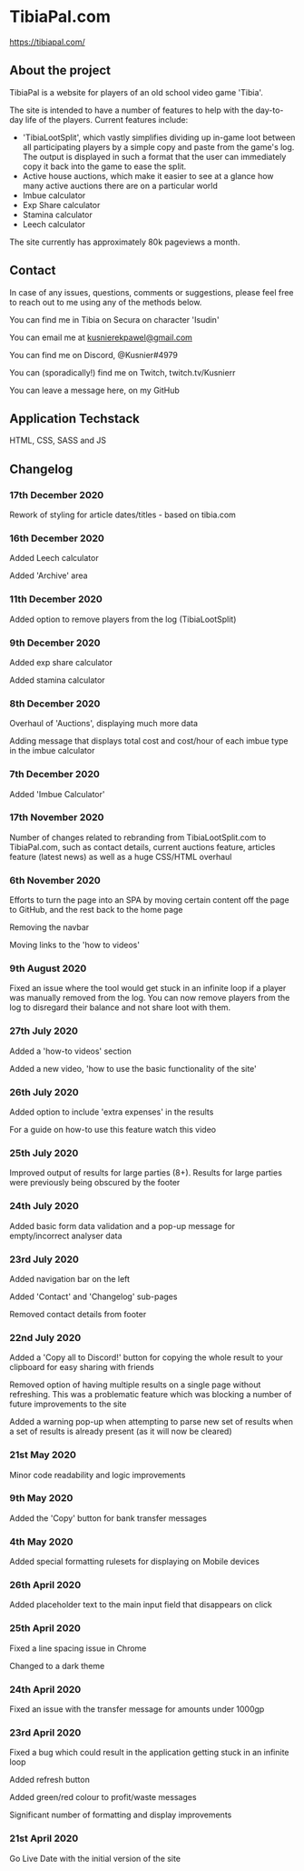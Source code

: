 # TibiaPal.com
https://tibiapal.com/

## About the project
TibiaPal is a website for players of an old school video game 'Tibia'. 

The site is intended to have a number of features to help with the day-to-day life of the players.
Current features include:
- 'TibiaLootSplit', which vastly simplifies dividing up in-game loot between all participating players by a simple copy and paste from the game's log. The output is displayed in such a format that the user can immediately copy it back into the game to ease the split. 
- Active house auctions, which make it easier to see at a glance how many active auctions there are on a particular world
- Imbue calculator
- Exp Share calculator
- Stamina calculator
- Leech calculator

The site currently has approximately 80k pageviews a month.

## Contact

In case of any issues, questions, comments or suggestions, please feel free to reach out to me using any of the methods below.

You can find me in Tibia on Secura on character 'Isudin'

You can email me at kusnierekpawel@gmail.com

You can find me on Discord, @Kusnier#4979

You can (sporadically!) find me on Twitch, twitch.tv/Kusnierr

You can leave a message here, on my GitHub


## Application Techstack
HTML, CSS, SASS and JS


## Changelog

### 17th December 2020

Rework of styling for article dates/titles - based on tibia.com

### 16th December 2020

Added Leech calculator

Added 'Archive' area

### 11th December 2020

Added option to remove players from the log (TibiaLootSplit)

### 9th December 2020

Added exp share calculator

Added stamina calculator

### 8th December 2020

Overhaul of 'Auctions', displaying much more data

Adding message that displays total cost and cost/hour of each imbue type in the imbue calculator

### 7th December 2020

Added 'Imbue Calculator'

### 17th November 2020

Number of changes related to rebranding from TibiaLootSplit.com to TibiaPal.com, such as contact details, current auctions feature, articles feature (latest news) as well as a huge CSS/HTML overhaul

### 6th November 2020

Efforts to turn the page into an SPA by moving certain content off the page to GitHub, and the rest back to the home page

Removing the navbar

Moving links to the 'how to videos'

### 9th August 2020

Fixed an issue where the tool would get stuck in an infinite loop if a player was manually removed from the log. You can now remove players from the log to disregard their balance and not share loot with them.

### 27th July 2020

Added a 'how-to videos' section

Added a new video, 'how to use the basic functionality of the site'

### 26th July 2020

Added option to include 'extra expenses' in the results

For a guide on how-to use this feature watch this video

### 25th July 2020

Improved output of results for large parties (8+). Results for large parties were previously being obscured by the footer

### 24th July 2020
    
Added basic form data validation and a pop-up message for empty/incorrect analyser data

### 23rd July 2020

Added navigation bar on the left

Added 'Contact' and 'Changelog' sub-pages

Removed contact details from footer

### 22nd July 2020

Added a 'Copy all to Discord!' button for copying the whole result to your clipboard for easy sharing with friends

Removed option of having multiple results on a single page without refreshing. This was a problematic feature which was blocking a number of future improvements to the site

Added a warning pop-up when attempting to parse new set of results when a set of results is already present (as it will now be cleared)

### 21st May 2020

Minor code readability and logic improvements

### 9th May 2020

Added the 'Copy' button for bank transfer messages

### 4th May 2020

Added special formatting rulesets for displaying on Mobile devices

### 26th April 2020

Added placeholder text to the main input field that disappears on click

### 25th April 2020

Fixed a line spacing issue in Chrome

Changed to a dark theme

### 24th April 2020

Fixed an issue with the transfer message for amounts under 1000gp

### 23rd April 2020

Fixed a bug which could result in the application getting stuck in an infinite loop

Added refresh button

Added green/red colour to profit/waste messages

Significant number of formatting and display improvements

### 21st April 2020

Go Live Date with the initial version of the site
